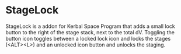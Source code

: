 # StageLock
StageLock is a addon for Kerbal Space Program that adds a small lock button to the right of the stage stack, next to the total dV. Toggling the button icon toggles between a locked lock icon and locks the stages (&lt;ALT>&lt;L>) and an unlocked icon button and unlocks the staging.
